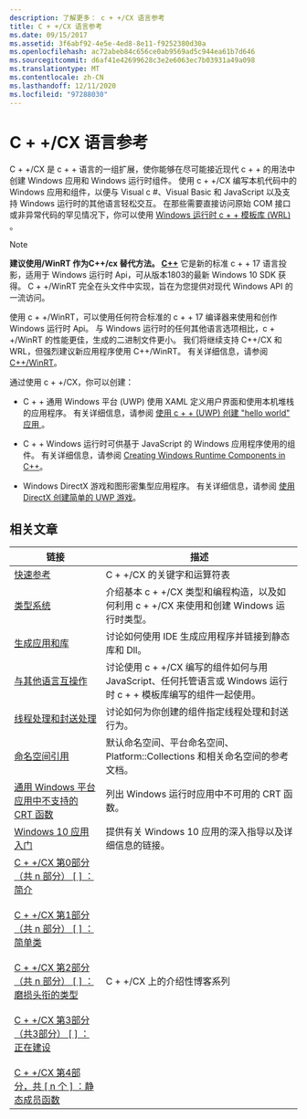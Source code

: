 ```yaml
---
description: 了解更多： c + +/CX 语言参考
title: C + +/CX 语言参考
ms.date: 09/15/2017
ms.assetid: 3f6abf92-4e5e-4ed8-8e11-f9252380d30a
ms.openlocfilehash: ac72abeb84c656ce0ab9569ad5c944ea61b7d646
ms.sourcegitcommit: d6af41e42699628c3e2e6063ec7b03931a49a098
ms.translationtype: MT
ms.contentlocale: zh-CN
ms.lasthandoff: 12/11/2020
ms.locfileid: "97288030"
---
```

# <a name="ccx-language-reference"></a>C + +/CX 语言参考

C + +/CX 是 c + + 语言的一组扩展，使你能够在尽可能接近现代 c + + 的用法中创建 Windows 应用和 Windows 运行时组件。 使用 c + +/CX 编写本机代码中的 Windows 应用和组件，以便与 Visual c #、Visual Basic 和 JavaScript 以及支持 Windows 运行时的其他语言轻松交互。 在那些需要直接访问原始 COM 接口或非异常代码的罕见情况下，你可以使用 [Windows 运行时 c + + 模板库 (WRL) ](./wrl/windows-runtime-cpp-template-library-wrl.md)。

> [!NOTE]
> **建议使用/WinRT 作为C++/cx 替代方法。 [ C++](/windows/uwp/cpp-and-winrt-apis/index)** 它是新的标准 c + + 17 语言投影，适用于 Windows 运行时 Api，可从版本1803的最新 Windows 10 SDK 获得。 C + +/WinRT 完全在头文件中实现，旨在为您提供对现代 Windows API 的一流访问。
>
> 使用 c + +/WinRT，可以使用任何符合标准的 c + + 17 编译器来使用和创作 Windows 运行时 Api。 与 Windows 运行时的任何其他语言选项相比，c + +/WinRT 的性能更佳，生成的二进制文件更小。 我们将继续支持 C++/CX 和 WRL，但强烈建议新应用程序使用 C++/WinRT。 有关详细信息，请参阅 [C++/WinRT](/windows/uwp/cpp-and-winrt-apis/index)。

通过使用 c + +/CX，你可以创建：

- C + + 通用 Windows 平台 (UWP) 使用 XAML 定义用户界面和使用本机堆栈的应用程序。 有关详细信息，请参阅 [使用 c + + (UWP) 创建 "hello world" 应用 ](/windows/uwp/get-started/create-a-basic-windows-10-app-in-cpp)。

- C + + Windows 运行时可供基于 JavaScript 的 Windows 应用程序使用的组件。 有关详细信息，请参阅 [Creating Windows Runtime Components in C++](/windows/uwp/winrt-components/creating-windows-runtime-components-in-cpp)。

- Windows DirectX 游戏和图形密集型应用程序。 有关详细信息，请参阅 [使用 DirectX 创建简单的 UWP 游戏](/windows/uwp/gaming/tutorial--create-your-first-uwp-directx-game)。

## <a name="related-articles"></a>相关文章

| 链接 | 描述 |
|--|--|
| [快速参考](../cppcx/quick-reference-c-cx.md) | C + +/CX 的关键字和运算符表 |
| [类型系统](../cppcx/type-system-c-cx.md) | 介绍基本 c + +/CX 类型和编程构造，以及如何利用 c + +/CX 来使用和创建 Windows 运行时类型。 |
| [生成应用和库](../cppcx/building-apps-and-libraries-c-cx.md) | 讨论如何使用 IDE 生成应用程序并链接到静态库和 Dll。 |
| [与其他语言互操作](../cppcx/interoperating-with-other-languages-c-cx.md) | 讨论使用 c + +/CX 编写的组件如何与用 JavaScript、任何托管语言或 Windows 运行时 c + + 模板库编写的组件一起使用。 |
| [线程处理和封送处理](../cppcx/threading-and-marshaling-c-cx.md) | 讨论如何为你创建的组件指定线程处理和封送行为。 |
| [命名空间引用](../cppcx/namespaces-reference-c-cx.md) | 默认命名空间、平台命名空间、Platform::Collections 和相关命名空间的参考文档。 |
| [通用 Windows 平台应用中不支持的 CRT 函数](../cppcx/crt-functions-not-supported-in-universal-windows-platform-apps.md) | 列出 Windows 运行时应用中不可用的 CRT 函数。 |
| [Windows 10 应用入门](/windows/uwp/get-started/) | 提供有关 Windows 10 应用的深入指导以及详细信息的链接。 |
| [C + +/CX 第0部分（共 n 部分） \[ \] ：简介](https://devblogs.microsoft.com/cppblog/ccx-part-0-of-n-an-introduction/)<br /><br />[C + +/CX 第1部分（共 n 部分） \[ \] ：简单类](https://devblogs.microsoft.com/cppblog/ccx-part-1-of-n-a-simple-class/)<br /><br />[C + +/CX 第2部分（共 n 部分） \[ \] ：磨损头衔的类型](https://devblogs.microsoft.com/cppblog/ccx-part-2-of-n-types-that-wear-hats/)<br /><br />[C + +/CX 第3部分（共3部分） \[ \] ：正在建设](https://devblogs.microsoft.com/cppblog/ccx-part-3-of-n-under-construction/)<br /><br />[C + +/CX 第4部分，共 \[ n 个 \] ：静态成员函数](https://devblogs.microsoft.com/cppblog/ccx-part-4-of-n-static-member-functions/)| C + +/CX 上的介绍性博客系列 |
